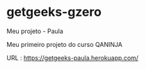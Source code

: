 # getgeeks-gzero
Meu projeto - Paula


 Meu primeiro projeto do curso QANINJA
 
 URL :  https://getgeeks-paula.herokuapp.com/
